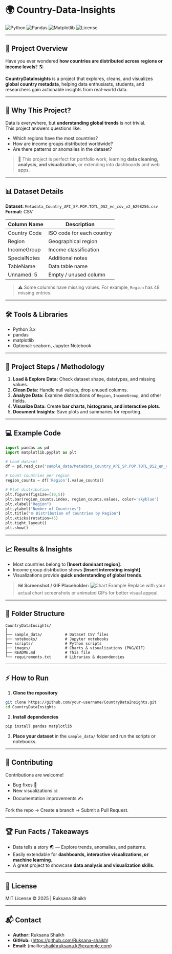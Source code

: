 # 🌍 Country-Data-Insights

![Python](https://img.shields.io/badge/Python-3.11-blue?logo=python&logoColor=yellow)
![Pandas](https://img.shields.io/badge/Pandas-Data_Analysis-green)
![Matplotlib](https://img.shields.io/badge/Matplotlib-Visualization-orange)
![License](https://img.shields.io/badge/License-MIT-brightgreen)

---

## 🚀 Project Overview

Have you ever wondered **how countries are distributed across regions or income levels**? 🌎  

**CountryDataInsights** is a project that explores, cleans, and visualizes **global country metadata**, helping data enthusiasts, students, and researchers gain actionable insights from real-world data.  

---

## 🎯 Why This Project?

Data is everywhere, but **understanding global trends** is not trivial.  
This project answers questions like:

- Which regions have the most countries?  
- How are income groups distributed worldwide?  
- Are there patterns or anomalies in the dataset?  

> 📌 This project is perfect for portfolio work, learning **data cleaning, analysis, and visualization**, or extending into dashboards and web apps.

---

## 📊 Dataset Details

**Dataset:** `Metadata_Country_API_SP.POP.TOTL_DS2_en_csv_v2_6298256.csv`  
**Format:** CSV  

| Column Name   | Description                       |
|---------------|-----------------------------------|
| Country Code  | ISO code for each country         |
| Region        | Geographical region               |
| IncomeGroup   | Income classification             |
| SpecialNotes  | Additional notes                  |
| TableName     | Data table name                   |
| Unnamed: 5    | Empty / unused column             |

> ⚠️ Some columns have missing values. For example, `Region` has 48 missing entries.

---

## 🛠 Tools & Libraries

- Python 3.x  
- pandas  
- matplotlib  
- Optional: seaborn, Jupyter Notebook  

---

## 🧩 Project Steps / Methodology

1. **Load & Explore Data:** Check dataset shape, datatypes, and missing values.  
2. **Clean Data:** Handle null values, drop unused columns.  
3. **Analyze Data:** Examine distributions of `Region`, `IncomeGroup`, and other fields.  
4. **Visualize Data:** Create **bar charts, histograms, and interactive plots**.  
5. **Document Insights:** Save plots and summaries for reporting.

---

## 💻 Example Code

```python
import pandas as pd
import matplotlib.pyplot as plt

# Load dataset
df = pd.read_csv("sample_data/Metadata_Country_API_SP.POP.TOTL_DS2_en_csv_v2_6298256.csv")

# Count countries per region
region_counts = df['Region'].value_counts()

# Plot distribution
plt.figure(figsize=(10,5))
plt.bar(region_counts.index, region_counts.values, color='skyblue')
plt.xlabel("Region")
plt.ylabel("Number of Countries")
plt.title("🌐 Distribution of Countries by Region")
plt.xticks(rotation=45)
plt.tight_layout()
plt.show()
````

---

## 📈 Results & Insights

* Most countries belong to **[Insert dominant region]**.
* Income group distribution shows **[Insert interesting insight]**.
* Visualizations provide **quick understanding of global trends**.

> 🖼️ **Screenshot / GIF Placeholder:**
> ![Chart Example](images/region_distribution.gif)
> Replace with your actual chart screenshots or animated GIFs for better visual appeal.

---

## 📂 Folder Structure

```
CountryDataInsights/
│
├── sample_data/          # Dataset CSV files
├── notebooks/            # Jupyter notebooks
├── scripts/              # Python scripts
├── images/               # Charts & visualizations (PNG/GIF)
├── README.md             # This file
└── requirements.txt      # Libraries & dependencies
```

---

## ⚡ How to Run

1. **Clone the repository**

```bash
git clone https://github.com/your-username/CountryDataInsights.git
cd CountryDataInsights
```

2. **Install dependencies**

```bash
pip install pandas matplotlib
```

3. **Place your dataset** in the `sample_data/` folder and run the scripts or notebooks.

---

## 🤝 Contributing

Contributions are welcome!

* Bug fixes 🐞
* New visualizations 📊
* Documentation improvements ✍️

Fork the repo → Create a branch → Submit a Pull Request.

---

## 🏆 Fun Facts / Takeaways

* Data tells a story 🌏 — Explore trends, anomalies, and patterns.
* Easily extendable for **dashboards, interactive visualizations, or machine learning**.
* A great project to showcase **data analysis and visualization skills**.

---

## 📄 License

MIT License © 2025 | Ruksana Shaikh

---

## 📬 Contact

* **Author:** Ruksana Shaikh
* **GitHub:** (https://github.com/Ruksana-shaikh)
* **Email:** (mailto:shaikhruksana.k@example.com)
